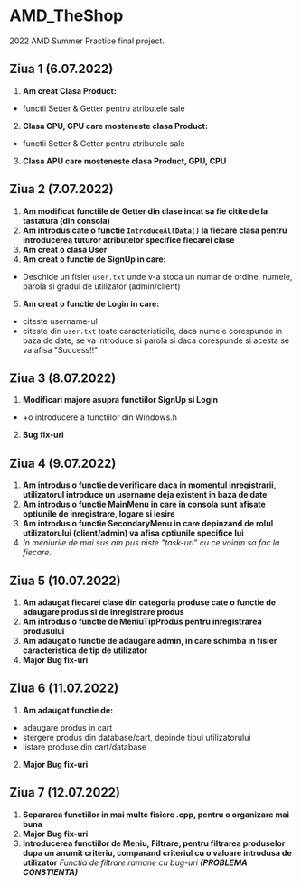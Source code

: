 
# AMD_TheShop
2022 AMD Summer Practice final project.
      

## Ziua 1 (6.07.2022)

1. **Am creat Clasa Product:**
- functii Setter & Getter pentru atributele sale
2. **Clasa CPU, GPU care mosteneste clasa Product:**
- functii Setter & Getter pentru atributele sale
3. **Clasa APU care mosteneste clasa Product, GPU, CPU**


## Ziua 2 (7.07.2022)
1. **Am modificat functiile de Getter din clase incat sa fie citite de la tastatura (din consola)**
2. **Am introdus cate o functie `IntroduceAllData()` la fiecare clasa pentru introducerea tuturor atributelor specifice fiecarei clase**
3. **Am creat o clasa User**
4. **Am creat o functie de SignUp in care:**
- Deschide un fisier `user.txt` unde v-a stoca un numar de ordine, numele, parola si gradul de utilizator (admin/client)
5. **Am creat o functie de Login in care:**
- citeste username-ul 
- citeste din `user.txt` toate caracteristicile, daca numele corespunde in baza de date, se va introduce si parola si daca corespunde si acesta se va afisa "Success!!"

## Ziua 3 (8.07.2022)
1. **Modificari majore asupra functiilor SignUp si Login**
- +o introducere a functiilor din Windows.h
2. **Bug fix-uri**

## Ziua 4 (9.07.2022)
1. **Am introdus o functie de verificare daca in momentul inregistrarii, utilizatorul introduce un username deja existent in baza de date**
2. **Am introdus o functie MainMenu in care in consola sunt afisate optiunile de inregistrare, logare si iesire**
3. **Am introdus o functie SecondaryMenu in care depinzand de rolul utilizatorului (client/admin) va afisa optiunile specifice lui**
4. *In meniurile de mai sus am pus niste "task-uri" cu ce voiam sa fac la fiecare.*

## Ziua 5 (10.07.2022)
1. **Am adaugat fiecarei clase din categoria produse cate o functie de adaugare produs si de inregistrare produs**
2. **Am introdus o functie de MeniuTipProdus pentru inregistrarea produsului**
3. **Am adaugat o functie de adaugare admin, in care schimba in fisier caracteristica de tip de utilizator**
4. **Major Bug fix-uri**

## Ziua 6 (11.07.2022)
1. **Am adaugat functie de:**
- adaugare produs in cart
- stergere produs din database/cart, depinde tipul utilizatorului
- listare produse din cart/database
2. **Major Bug fix-uri**

## Ziua 7 (12.07.2022)
1. **Separarea functiilor in mai multe fisiere .cpp, pentru o organizare mai buna**
2. **Major Bug fix-uri**
3. **Introducerea functiilor de Meniu, Filtrare, pentru filtrarea produselor dupa un anumit criteriu, comparand criteriul cu o valoare introdusa de utilizator**
*Functia de filtrare ramane cu bug-uri* ***(PROBLEMA CONSTIENTA)***
